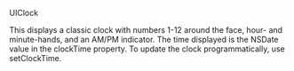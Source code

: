 UIClock

This displays a classic clock with numbers 1-12 around the face, hour- and minute-hands, and an AM/PM indicator.  The time displayed is the NSDate value in the clockTime property.  To update the clock programmatically, use setClockTime.